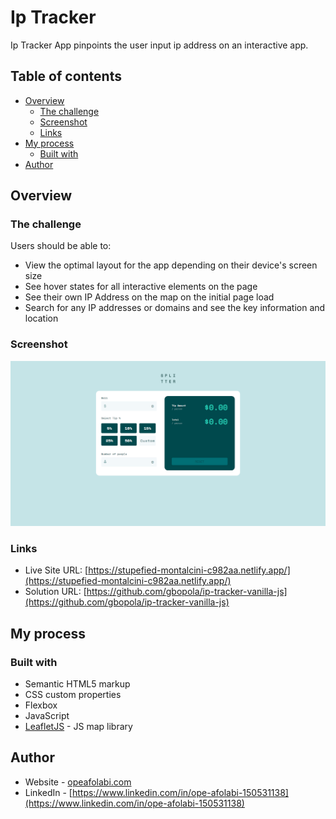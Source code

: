 # Ip Tracker

Ip Tracker App pinpoints the user input ip address on an interactive app.

## Table of contents

- [Overview](#overview)
  - [The challenge](#the-challenge)
  - [Screenshot](#screenshot)
  - [Links](#links)
- [My process](#my-process)
  - [Built with](#built-with)
- [Author](#author)

## Overview

### The challenge

Users should be able to:

- View the optimal layout for the app depending on their device's screen size
- See hover states for all interactive elements on the page
- See their own IP Address on the map on the initial page load
- Search for any IP addresses or domains and see the key information and location

### Screenshot

<img src="https://github.com/gbopola/tip-calculator-project/blob/master/screencapture-silver-alpaca-1ad35b-netlify-app-2022-04-08-12_28_30.png" width="800" />

### Links

- Live Site URL: [https://stupefied-montalcini-c982aa.netlify.app/](https://stupefied-montalcini-c982aa.netlify.app/)
- Solution URL: [https://github.com/gbopola/ip-tracker-vanilla-js](https://github.com/gbopola/ip-tracker-vanilla-js)

## My process

### Built with

- Semantic HTML5 markup
- CSS custom properties
- Flexbox
- JavaScript
- [LeafletJS](https://leafletjs.com/) - JS map library

## Author

- Website - [opeafolabi.com](opeafolabi.com)
- LinkedIn - [https://www.linkedin.com/in/ope-afolabi-150531138](https://www.linkedin.com/in/ope-afolabi-150531138)
